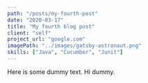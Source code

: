 ```yaml
---
path: "/posts/my-fourth-post"
date: "2020-03-17"
title: "My fourth blog post"
client: "self"
project_url: "google.com"
imagePath: "../images/gatsby-astronaut.png"
skills: ["Java", "Cucumber", "Junit"]
---
```


Here is some dummy text. Hi dummy.
